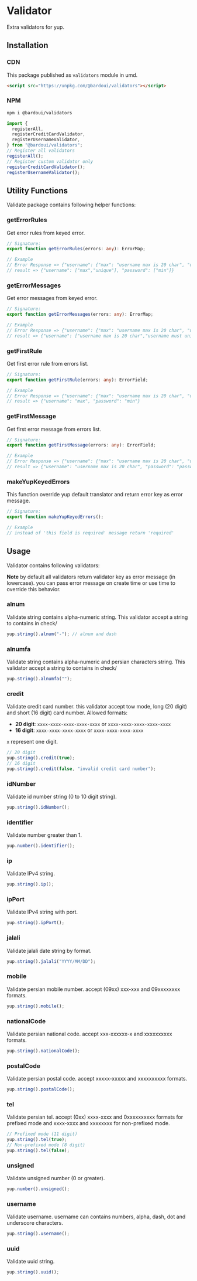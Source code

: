 # Validator

Extra validators for yup.

## Installation

### CDN

This package published as `validators` module in umd.

```html
<script src="https://unpkg.com/@bardoui/validators"></script>
```

### NPM

```bash
npm i @bardoui/validators
```

```ts
import {
  registerAll,
  registerCreditCardValidator,
  registerUsernameValidator,
} from "@bardoui/validators";
// Register all validators
registerAll();
// Register custom validator only
registerCreditCardValidator();
registerUsernameValidator();
```

## Utility Functions

Validate package contains following helper functions:

### getErrorRules

Get error rules from keyed error.

```ts
// Signature:
export function getErrorRules(errors: any): ErrorMap;

// Example
// Error Response => {"username": {"max": "username max is 20 char", "unique": "username must unique"}, "password": {"min" :"password must have 10 char at least"}}
// result => {"username": ["max","unique"], "password": ["min"]}
```

### getErrorMessages

Get error messages from keyed error.

```ts
// Signature:
export function getErrorMessages(errors: any): ErrorMap;

// Example
// Error Response => {"username": {"max": "username max is 20 char", "unique": "username must unique"}, "password": {"min" :"password must have 10 char at least"}}
// result => {"username": ["username max is 20 char","username must unique"], "password": ["password must have 10 char at least"]}
```

### getFirstRule

Get first error rule from errors list.

```ts
// Signature:
export function getFirstRule(errors: any): ErrorField;

// Example
// Error Response => {"username": {"max": "username max is 20 char", "unique": "username must unique"}, "password": {"min" :"password must have 10 char at least"}}
// result => {"username": "max", "password": "min"}
```

### getFirstMessage

Get first error message from errors list.

```ts
// Signature:
export function getFirstMessage(errors: any): ErrorField;

// Example
// Error Response => {"username": {"max": "username max is 20 char", "unique": "username must unique"}, "password": {"min" :"password must have 10 char at least"}}
// result => {"username": "username max is 20 char", "password": "password must have 10 char at least"}
```

### makeYupKeyedErrors

This function override yup default translator and return error key as error message.

```ts
// Signature:
export function makeYupKeyedErrors();

// Example
// instead of 'this field is required' message return 'required'
```

## Usage

Validator contains following validators:

**Note** by default all validators return validator key as error message (in lowercase). you can pass error message on create time or use time to override this behavior.

### alnum

Validate string contains alpha-numeric string. This validator accept a string to contains in check/

```ts
yup.string().alnum("-"); // alnum and dash
```

### alnumfa

Validate string contains alpha-numeric and persian characters string. This validator accept a string to contains in check/

```ts
yup.string().alnumfa("");
```

### credit

Validate credit card number. this validator accept tow mode, long (20 digit) and short (16 digit) card number. Allowed formats:

- **20 digit**: `xxxx-xxxx-xxxx-xxxx-xxxx` or `xxxx-xxxx-xxxx-xxxx-xxxx`
- **16 digit**: `xxxx-xxxx-xxxx-xxxx` or `xxxx-xxxx-xxxx-xxxx`

`x` represent one digit.

```ts
// 20 digit
yup.string().credit(true);
// 16 digit
yup.string().credit(false, "invalid credit card number");
```

### idNumber

Validate id number string (0 to 10 digit string).

```ts
yup.string().idNumber();
```

### identifier

Validate number greater than 1.

```ts
yup.number().identifier();
```

### ip

Validate IPv4 string.

```ts
yup.string().ip();
```

### ipPort

Validate IPv4 string with port.

```ts
yup.string().ipPort();
```

### jalali

Validate jalali date string by format.

```ts
yup.string().jalali("YYYY/MM/DD");
```

### mobile

Validate persian mobile number. accept (09xx) xxx-xxx and 09xxxxxxxx formats.

```ts
yup.string().mobile();
```

### nationalCode

Validate persian national code. accept xxx-xxxxxx-x and xxxxxxxxxx formats.

```ts
yup.string().nationalCode();
```

### postalCode

Validate persian postal code. accept xxxxx-xxxxx and xxxxxxxxxx formats.

```ts
yup.string().postalCode();
```

### tel

Validate persian tel. accept (0xx) xxxx-xxxx and 0xxxxxxxxxx formats for prefixed mode and xxxx-xxxx and xxxxxxxx for non-prefixed mode.

```ts
// Prefixed mode (11 digit)
yup.string().tel(true);
// Non-prefixed mode (8 digit)
yup.string().tel(false);
```

### unsigned

Validate unsigned number (0 or greater).

```ts
yup.number().unsigned();
```

### username

Validate username. username can contains numbers, alpha, dash, dot and underscore characters.

```ts
yup.string().username();
```

### uuid

Validate uuid string.

```ts
yup.string().uuid();
```
